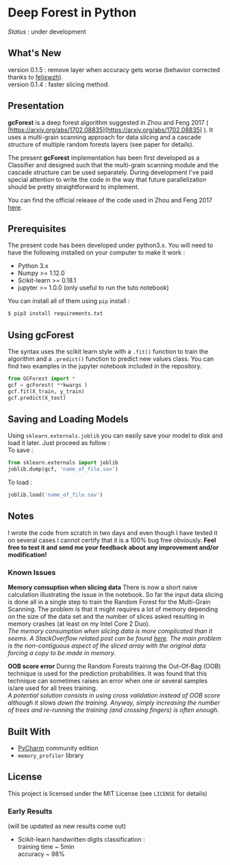 # Deep Forest in Python

*Status* : under development

## What's New
version 0.1.5 : remove layer when accuracy gets worse (behavior corrected thanks to [felixwzh](https://github.com/felixwzh)).<br>
version 0.1.4 : faster slicing method.

## Presentation
**gcForest** is a deep forest algorithm suggested in Zhou and Feng 2017 ( [https://arxiv.org/abs/1702.08835](https://arxiv.org/abs/1702.08835) ). It uses a multi-grain scanning approach for data slicing and a cascade structure of multiple random forests layers (see paper for details).

The present **gcForest** implementation has been first developed as a Classifier and designed such that the multi-grain scanning module and the cascade structure can be used separately. During development I've paid special attention to write the code in the way that future parallelization should be pretty straightforward to implement.

You can find the official release of the code used in Zhou and Feng 2017 [here](https://github.com/kingfengji/gcforest). 

## Prerequisites

The present code has been developed under python3.x. You will need to have the following installed on your computer to make it work :

* Python 3.x
* Numpy >= 1.12.0
* Scikit-learn >= 0.18.1
* jupyter >= 1.0.0 (only useful to run the tuto notebook)

You can install all of them using `pip` install :

```sh
$ pip3 install requirements.txt
```

## Using gcForest

The syntax uses the scikit learn style with a `.fit()` function to train the algorithm and a `.predict()` function to predict new values class. You can find two examples in the jupyter notebook included in the repository.

```python
from GCForest import *
gcf = gcForest( **kwargs )
gcf.fit(X_train, y_train)
gcf.predict(X_test)
```

## Saving and Loading Models

Using `sklearn.externals.joblib` you can easily save your model to disk and load it later. Just proceed as follow :<br>
To save :
```python
from sklearn.externals import joblib
joblib.dump(gcf, 'name_of_file.sav')
```
To load :
```python
joblib.load('name_of_file.sav')
```

## Notes
I wrote the code from scratch in two days and even though I have tested it on several cases I cannot certify that it is a 100% bug free obviously.
**Feel free to test it and send me your feedback about any improvement and/or modification!**

### Known Issues

**Memory comsuption when slicing data**
There is now a short naive calculation illustrating the issue in the notebook.
So far the input data slicing is done all in a single step to train the Random Forest for the Multi-Grain Scanning. The problem is that it might requires a lot of memory depending on the size of the data set and the number of slices asked resulting in memory crashes (at least on my Intel Core 2 Duo).<br>
*The memory consumption when slicing data is more complicated than it seems. A StackOverflow related post can be found [here](https://stackoverflow.com/questions/43822413/numpy-minimum-memory-usage-when-slicing-images).
The main problem is the non-contiguous aspect of the sliced array with the original data forcing a copy to be made in memory.*

**OOB score error**
During the Random Forests training the Out-Of-Bag (OOB) technique is used for the prediction probabilities. It was found that this technique can sometimes raises an error when one or several samples is/are used for all trees training.<br>
*A potential solution consists in using cross validation instead of OOB score although it slows down the training. Anyway, simply increasing the number of trees and re-running the training (and crossing fingers) is often enough.*

## Built With

* [PyCharm](https://www.jetbrains.com/pycharm/) community edition
* ``memory_profiler`` library

## License
This project is licensed under the MIT License (see `LICENSE` for details) 



### Early Results 
(will be updated as new results come out)

* Scikit-learn handwritten digits classification :<br>
training time ~ 5min <br>
accuracy ~ 98%

